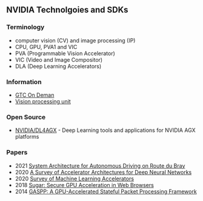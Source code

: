 ## NVIDIA Technolgoies and SDKs


### Terminology
- computer vision (CV) and image processing (IP)
- CPU, GPU, PVA1 and VIC
- PVA (Programmable Vision Accelerator) 
- VIC (Video and Image Compositor)
- DLA (Deep Learning Accelerators)


### Information
- [GTC On Deman](https://www.nvidia.com/en-us/gtc/on-demand/)
- [Vision processing unit](https://en.wikipedia.org/wiki/Vision_processing_unit)


### Open Source
- [NVIDIA/DL4AGX](https://github.com/NVIDIA/DL4AGX) - Deep Learning tools and applications for NVIDIA AGX platforms


### Papers
- 2021 [System Architecture for Autonomous Driving on Route du Bray](https://hal.inria.fr/hal-03139772/document)
- 2020 [A Survey of Accelerator Architectures for Deep Neural Networks](https://www.sciencedirect.com/science/article/pii/S2095809919306356)
- 2020 [Survey of Machine Learning Accelerators](https://arxiv.org/pdf/2009.00993.pdf)
- 2018 [Sugar: Secure GPU Acceleration in Web Browsers](https://www.ics.uci.edu/~ardalan/papers/Yao_ASPLOS18.pdf)
- 2014 [GASPP: A GPU-Accelerated Stateful Packet Processing Framework](https://www3.cs.stonybrook.edu/~mikepo/papers/gaspp.atc14.pdf)



